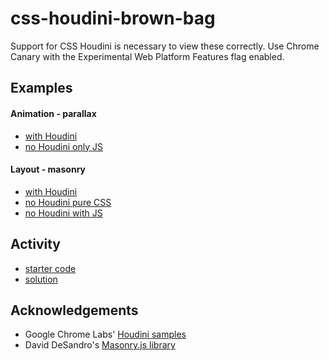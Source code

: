 # css-houdini-brown-bag

Support for CSS Houdini is necessary to view these correctly. Use Chrome Canary with the Experimental Web Platform Features flag enabled.

## Examples
#### Animation - parallax
- [with Houdini](https://catherinephamiss.github.io/css-houdini-brown-bag/examples/animation%20-%20parallax/parallax%20-%20with%20houdini/)
- [no Houdini only JS](https://catherinephamiss.github.io/css-houdini-brown-bag/examples/animation%20-%20parallax/parallax%20-%20no%20houdini/)

#### Layout - masonry
- [with Houdini](https://catherinephamiss.github.io/css-houdini-brown-bag/examples/layout%20-%20masonry/masonry%20-%20with%20houdini/)
- [no Houdini pure CSS](https://catherinephamiss.github.io/css-houdini-brown-bag/examples/layout%20-%20masonry/masonry%20-%20no%20houdini%20pure%20css/)
- [no Houdini with JS](https://catherinephamiss.github.io/css-houdini-brown-bag/examples/layout%20-%20masonry/masonry%20-%20no%20houdini%20with%20js/)

## Activity
- [starter code](https://catherinephamiss.github.io/css-houdini-brown-bag/activity/starter/)
- [solution](https://catherinephamiss.github.io/css-houdini-brown-bag/activity/solution/)

## Acknowledgements
- Google Chrome Labs' [Houdini samples](https://github.com/GoogleChromeLabs/houdini-samples)
- David DeSandro's [Masonry.js library](https://masonry.desandro.com/)